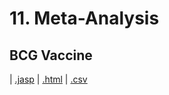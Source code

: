 # 11. Meta-Analysis 



## BCG Vaccine 
 |  [.jasp](https://github.com/jasp-stats/jasp-data-library/raw/main/BCG%20Vaccine/BCG%20Vaccine.jasp) |  [.html](https://htmlpreview.github.io/?https://github.com/jasp-stats/jasp-data-library/blob/main/BCG%20Vaccine/index.html) |  [.csv](https://raw.githubusercontent.com/jasp-stats/jasp-data-library/main/BCG%20Vaccine/BCG%20Vaccine.csv)